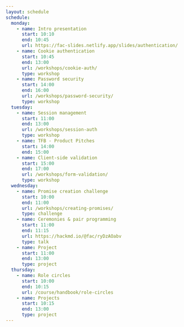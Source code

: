 ```yaml
---
layout: schedule
schedule:
  monday:
    - name: Intro presentation
      start: 10:10
      end: 10:45
      url: https://fac-slides.netlify.app/slides/authentication/
    - name: Cookie authentication
      start: 10:45
      end: 13:00
      url: /workshops/cookie-auth/
      type: workshop
    - name: Password security
      start: 14:00
      end: 16:00
      url: /workshops/password-security/
      type: workshop
  tuesday:
    - name: Session management
      start: 11:00
      end: 13:00
      url: /workshops/session-auth
      type: workshop
    - name: TFB - Product Pitches
      start: 14:00
      end: 15:00
    - name: Client-side validation
      start: 15:00
      end: 17:00
      url: /workshops/form-validation/
      type: workshop
  wednesday:
    - name: Promise creation challenge
      start: 10:00
      end: 11:00
      url: /workshops/creating-promises/
      type: challenge
    - name: Ceremonies & pair programming
      start: 11:00
      end: 11:15
      url: https://hackmd.io/@fac/ryDzAOabv
      type: talk
    - name: Project
      start: 11:00
      end: 13:00
      type: project
  thursday:
    - name: Role circles
      start: 10:00
      end: 10:15
      url: /course/handbook/role-circles
    - name: Projects
      start: 10:15
      end: 13:00
      type: project
---
```

